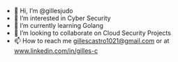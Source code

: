 - 👋 Hi, I’m @gillesjudo
- 👀 I’m interested in Cyber Security
- 🌱 I’m currently learning Golang
- 💞️ I’m looking to collaborate on Cloud Security Projects
- 📫 How to reach me gillescastro1021@gmail.com or at www.linkedin.com/in/gilles-c

<!---
gillesjudo/gillesjudo is a ✨ special ✨ repository because its `README.md` (this file) appears on your GitHub profile.
You can click the Preview link to take a look at your changes.
--->
